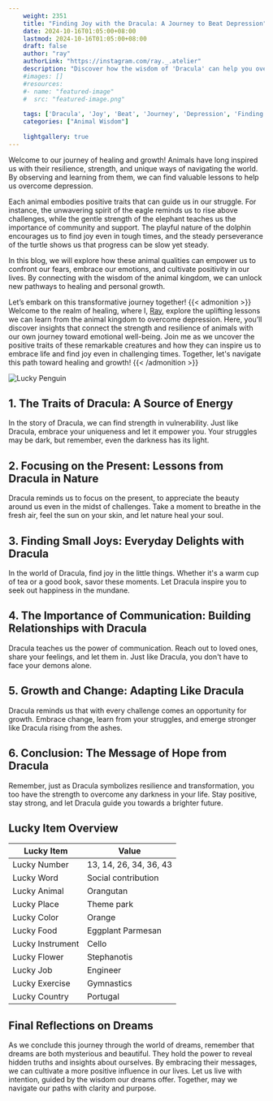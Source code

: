 ```yaml
---
    weight: 2351
    title: "Finding Joy with the Dracula: A Journey to Beat Depression"  # Assuming 'title' column exists
    date: 2024-10-16T01:05:00+08:00
    lastmod: 2024-10-16T01:05:00+08:00
    draft: false
    author: "ray"
    authorLink: "https://instagram.com/ray._.atelier"
    description: "Discover how the wisdom of 'Dracula' can help you overcome depression and find joy in your life journey."
    #images: []
    #resources:
    #- name: "featured-image"
    #  src: "featured-image.png"
    
    tags: ['Dracula', 'Joy', 'Beat', 'Journey', 'Depression', 'Finding']
    categories: ["Animal Wisdom"]
    
    lightgallery: true
---
```

    
Welcome to our journey of healing and growth! Animals have long inspired us with their resilience, strength, and unique ways of navigating the world. By observing and learning from them, we can find valuable lessons to help us overcome depression.

Each animal embodies positive traits that can guide us in our struggle. For instance, the unwavering spirit of the eagle reminds us to rise above challenges, while the gentle strength of the elephant teaches us the importance of community and support. The playful nature of the dolphin encourages us to find joy even in tough times, and the steady perseverance of the turtle shows us that progress can be slow yet steady.

In this blog, we will explore how these animal qualities can empower us to confront our fears, embrace our emotions, and cultivate positivity in our lives. By connecting with the wisdom of the animal kingdom, we can unlock new pathways to healing and personal growth.

Let’s embark on this transformative journey together!
{{< admonition >}}
Welcome to the realm of healing, where I, [Ray](https://instagram.com/ray._.atelier), explore the uplifting lessons we can learn from the animal kingdom to overcome depression. Here, you’ll discover insights that connect the strength and resilience of animals with our own journey toward emotional well-being. Join me as we uncover the positive traits of these remarkable creatures and how they can inspire us to embrace life and find joy even in challenging times. Together, let's navigate this path toward healing and growth!
{{< /admonition >}}

![Lucky Penguin](https://cdn.pixabay.com/photo/2024/09/07/02/34/penguins-9028827_1280.jpg "Lucky Penguin")

## 1. The Traits of Dracula: A Source of Energy
In the story of Dracula, we can find strength in vulnerability. Just like Dracula, embrace your uniqueness and let it empower you. Your struggles may be dark, but remember, even the darkness has its light. 

## 2. Focusing on the Present: Lessons from Dracula in Nature
Dracula reminds us to focus on the present, to appreciate the beauty around us even in the midst of challenges. Take a moment to breathe in the fresh air, feel the sun on your skin, and let nature heal your soul.

## 3. Finding Small Joys: Everyday Delights with Dracula
In the world of Dracula, find joy in the little things. Whether it's a warm cup of tea or a good book, savor these moments. Let Dracula inspire you to seek out happiness in the mundane.

## 4. The Importance of Communication: Building Relationships with Dracula
Dracula teaches us the power of communication. Reach out to loved ones, share your feelings, and let them in. Just like Dracula, you don't have to face your demons alone.

## 5. Growth and Change: Adapting Like Dracula
Dracula reminds us that with every challenge comes an opportunity for growth. Embrace change, learn from your struggles, and emerge stronger like Dracula rising from the ashes.

## 6. Conclusion: The Message of Hope from Dracula
Remember, just as Dracula symbolizes resilience and transformation, you too have the strength to overcome any darkness in your life. Stay positive, stay strong, and let Dracula guide you towards a brighter future.


## Lucky Item Overview
| Lucky Item          | Value              |
|---------------|--------------------|
| Lucky Number        | 13, 14, 26, 34, 36, 43  |
| Lucky Word          | Social contribution |
| Lucky Animal        | Orangutan |
| Lucky Place         | Theme park     |
| Lucky Color         | Orange     |
| Lucky Food          | Eggplant Parmesan      |
| Lucky Instrument    | Cello |
| Lucky Flower        | Stephanotis    |
| Lucky Job           | Engineer       |
| Lucky Exercise      | Gymnastics  |
| Lucky Country       | Portugal    |


##  Final Reflections on Dreams

As we conclude this journey through the world of dreams, remember that dreams are both mysterious and beautiful. They hold the power to reveal hidden truths and insights about ourselves. By embracing their messages, we can cultivate a more positive influence in our lives. Let us live with intention, guided by the wisdom our dreams offer. Together, may we navigate our paths with clarity and purpose.
